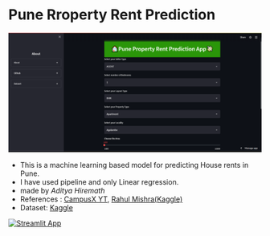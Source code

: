 # Pune Rroperty Rent Prediction

<p align="center">
  <img src="Capture.PNG">
</p>

- This is a machine learning based model for predicting House rents in Pune.
- I have used pipeline and only Linear regression.
- made by *Aditya Hiremath*
- References : [CampusX YT](https://www.youtube.com/watch?v=DVxkI1VmpCk&t=1948s), [Rahul Mishra(Kaggle)](https://www.kaggle.com/code/rahulmishra5/pune-house-rent-prediction-with-pipeline)
- Dataset: [Kaggle](https://www.kaggle.com/code/rahulmishra5/pune-house-rent-prediction-with-pipeline)

[![Streamlit App](https://static.streamlit.io/badges/streamlit_badge_black_white.svg)](https://punehouserentprediction-9izrf6q75troaanead3z2w.streamlit.app/?embed_options=show_footer,show_padding,show_toolbar,dark_theme)
